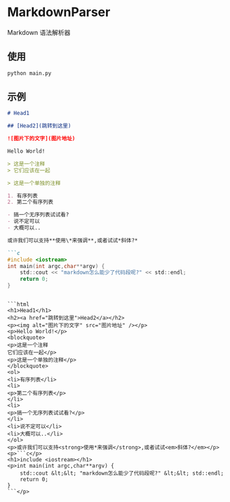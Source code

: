 # MarkdownParser

Markdown 语法解析器

## 使用

```bash
python main.py
```

## 示例

```Markdown
# Head1

## [Head2](跳转到这里)

![图片下的文字](图片地址)

Hello World!

> 这是一个注释
> 它们应该在一起

> 这是一个单独的注释

1. 有序列表
2. 第二个有序列表

- 搞一个无序列表试试看?
- 说不定可以
- 大概可以..

或许我们可以支持**使用\*来强调**,或者试试*斜体?*

```c
#include <iostream>
int main(int argc,char**argv) {
    std::cout << "markdown怎么能少了代码段呢?" << std::endl;
    return 0;
}
```
```

```html
<h1>Head1</h1>
<h2><a href="跳转到这里">Head2</a></h2>
<p><img alt="图片下的文字" src="图片地址" /></p>
<p>Hello World!</p>
<blockquote>
<p>这是一个注释
它们应该在一起</p>
<p>这是一个单独的注释</p>
</blockquote>
<ol>
<li>有序列表</li>
<li>
<p>第二个有序列表</p>
</li>
<li>
<p>搞一个无序列表试试看?</p>
</li>
<li>说不定可以</li>
<li>大概可以..</li>
</ol>
<p>或许我们可以支持<strong>使用*来强调</strong>,或者试试<em>斜体?</em></p>
<p>```c</p>
<h1>include <iostream></h1>
<p>int main(int argc,char**argv) {
    std::cout &lt;&lt; "markdown怎么能少了代码段呢?" &lt;&lt; std::endl;
    return 0;
}
```</p>
```